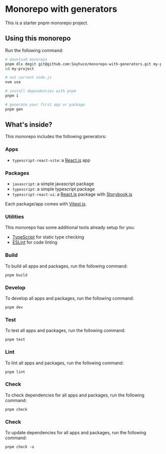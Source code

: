 # Monorepo with generators

This is a starter pnpm monorepo project.

## Using this monorepo

Run the following command:

```sh
# download monorepo
pnpm dlx degit git@github.com:Soyhuce/monorepo-with-generators.git my-project
cd my-project

# set current node.js
nvm use

# install dependencies with pnpm
pnpm i

# generate your first app or package
pnpm gen
```

## What's inside?

This monorepo includes the following generators:

### Apps

- `typescript-react-vite`: a [React.js](https://react.dev/) app

### Packages

- `javascript`: a simple javascript package
- `typescript`: a simple typescript package
- `typescript-react-ui`: a [React.js](https://react.dev/) package with [Storybook.js](https://storybook.js.org/)

Each package/app comes with [Vitest.js](https://vitest.dev/).

### Utilities

This monorepo has some additional tools already setup for you:

- [TypeScript](https://www.typescriptlang.org/) for static type checking
- [ESLint](https://eslint.org/) for code linting

### Build

To build all apps and packages, run the following command:

```
pnpm build
```

### Develop

To develop all apps and packages, run the following command:

```
pnpm dev
```

### Test

To test all apps and packages, run the following command:

```
pnpm test
```

### Lint

To lint all apps and packages, run the following command:

```
pnpm lint
```

### Check

To check dependencies for all apps and packages, run the following command:

```
pnpm check
```

### Check

To update dependencies for all apps and packages, run the following command:

```
pnpm check -u
```
